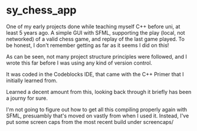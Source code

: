 # sy_chess_app
One of my early projects done while teaching myself C++ before uni, at least 5 years ago. A simple GUI with SFML, supporting the play (local, not networked) of a valid chess game, and replay of the last game played. To be honest, I don't remember getting as far as it seems I did on this!

As can be seen, not many project structure principles were followed, and I wrote this far before I was using any kind of version control. 

It was coded in the Codeblocks IDE, that came with the C++ Primer that I initially learned from.

Learned a decent amount from this, looking back through it briefly has been a journy for sure.

I'm not going to figure out how to get all this compiling properly again with SFML, presuambly that's moved on vastly from when I used it. Instead, I've put some screen caps from the most recent build under screencaps/
